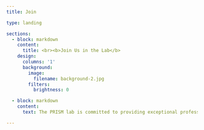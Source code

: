 ```yaml
---
title: Join

type: landing

sections:
  - block: markdown
    content:
      title: <br><b>Join Us in the Lab</b>
    design:
      columns: '1'
      background:
        image:
          filename: background-2.jpg
        filters:
          brightness: 0

  - block: markdown
    content:
      text: The PRISM lab is committed to providing exceptional professional development opportunities for graduate and undergraduate students. Students who work in this lab will have the opportunity to develop and strengthen foundational research skills in a high-paced and productive environment. Our goal is to prepare you for the next step in your career, whether that is in a clinical PhD program or an applied research environment.<br><br><h3><center>Prospective Graduate Students</center></h3><b>Dr. Rogers will be accepting 1-2 graduate students during the 2025-2026 application cycle.</b> Click <a href="https://www.psych.txst.edu/graduate/mapr.html">here</a> to learn more about the Master of Arts in Psychological Research program at Texas State University.<br><br><b>Applicants may be particularly good fits for the PRISM Lab if they are interested in conducting research and gaining experience in one or more of the following themes:</b> <ul><li>Suicide risk and protective factors, particularly short-term risk for suicidal thoughts and behaviors</li><li>Ecological momentary assessment and related real-time methodologies</li><li>Training in quantitative methods/statistics and R</li></ul><b>Other important information for applicants:</b><ul><li>If you are considering joining our lab, please read more about our research and some of our recent publications to identify how your interests might fit within the PRISM Lab's program of work.</li><li>The application submission portal typically opens in the fall, with a priority deadline of February 1. Please apply by the priority deadline to be considered for certain kinds of funding (scholarships, assistantships, and fellowships).</li></ul><br><hr><h3><center>Undergraduate Students</center></h3>If you are interested in our research and thinking about a career in clinical psychology, consider applying to be an undergraduate research assistant in our lab. This is a great option if you are trying to gain experience in psychological research for graduate school or specialized research in suicide. No prior experience required!<br><br>We expect volunteer research assistants to commit to a minimum of 8-10 hours per week for a minimum of one academic year. This includes attending mandatory lab meetings and participating in assigned research projects.<br><br>We review all undergraduate research assistant applications on an ongoing basis (depending on the availability of positions) and invite selected applicants for an interview. Successful applicants tend to have at least a 3.5 GPA, excellent work ethic, and a strong interest in pursuing graduate training in clinical psychology.<br><br>Would you like to join our team? Please email Taylur Loera (ttl33@txstate.edu), one of our lab managers, for a copy of our application form and further instructions. <u>Please note:</u> The best time to apply is 1-2 months before the start of a new semester. We typically accept students to start in August, January, and May.

---
```

